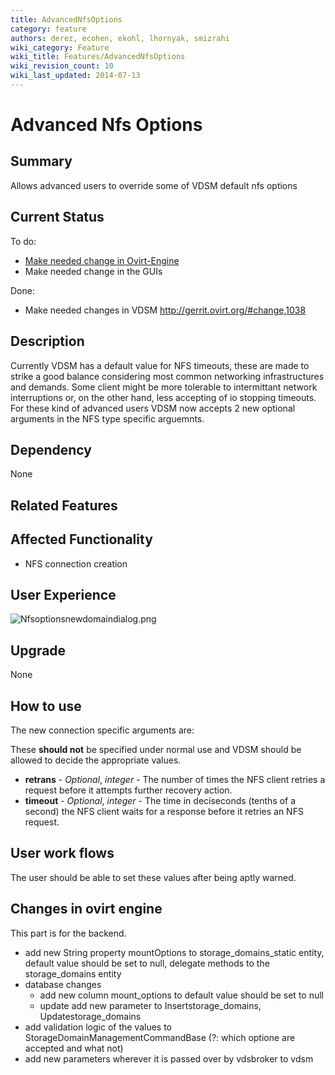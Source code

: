 ```yaml
---
title: AdvancedNfsOptions
category: feature
authors: derez, ecohen, ekohl, lhornyak, smizrahi
wiki_category: Feature
wiki_title: Features/AdvancedNfsOptions
wiki_revision_count: 10
wiki_last_updated: 2014-07-13
---
```


# Advanced Nfs Options

## Summary

Allows advanced users to override some of VDSM default nfs options

## Current Status

To do:

*   [Make needed change in Ovirt-Engine](Features/AdvancedNfsOptions#Changes_in_ovirt_engine)
*   Make needed change in the GUIs

Done:

*   Make needed changes in VDSM <http://gerrit.ovirt.org/#change,1038>

## Description

Currently VDSM has a default value for NFS timeouts, these are made to strike a good balance considering most common networking infrastructures and demands. Some client might be more tolerable to intermittant network interruptions or, on the other hand, less accepting of io stopping timeouts. For these kind of advanced users VDSM now accepts 2 new optional arguments in the NFS type specific arguemnts.

## Dependency

None

## Related Features

## Affected Functionality

*   NFS connection creation

## User Experience

![](Nfsoptionsnewdomaindialog.png "Nfsoptionsnewdomaindialog.png")

## Upgrade

None

## How to use

The new connection specific arguments are:

These **should not** be specified under normal use and VDSM should be allowed to decide the appropriate values.

*   **retrans** - *Optional*, *integer* - The number of times the NFS client retries a request before it attempts further recovery action.
*   **timeout** - *Optional*, *integer* - The time in deciseconds (tenths of a second) the NFS client waits for a response before it retries an NFS request.

## User work flows

The user should be able to set these values after being aptly warned.

## Changes in ovirt engine

This part is for the backend.

*   add new String property mountOptions to storage_domains_static entity, default value should be set to null, delegate methods to the storage_domains entity
*   database changes
    -   add new column mount_options to default value should be set to null
    -   update add new parameter to Insertstorage_domains, Updatestorage_domains
*   add validation logic of the values to StorageDomainManagementCommandBase (?: which optione are accepted and what not)
*   add new parameters wherever it is passed over by vdsbroker to vdsm
